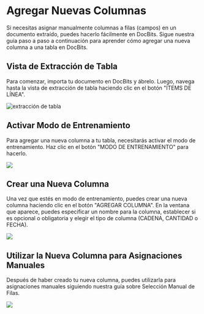 # Agregar Nuevas Columnas

Si necesitas asignar manualmente columnas a filas (campos) en un documento extraído, puedes hacerlo fácilmente en DocBits. Sigue nuestra guía paso a paso a continuación para aprender cómo agregar una nueva columna a una tabla en DocBits.

## Vista de Extracción de Tabla

Para comenzar, importa tu documento en DocBits y ábrelo. Luego, navega hasta la vista de extracción de tabla haciendo clic en el botón "ÍTEMS DE LÍNEA".

![extracción de tabla](https://lh7-us.googleusercontent.com/Vho7zf3IF8Ouhb1RPLsznDVkUs68W0iOOGe0hYtPot700kt89xTZ570-e8\_J25ozSSg5doIqa4q8ZfSN2EZxUCGOGGoi-K53xjzKa5B9kZ\_oF6KktQw7pCqHXVPYMoiqZT9tGuFxslB9j\_4E2HLIGzw)

## Activar Modo de Entrenamiento

Para agregar una nueva columna a tu tabla, necesitarás activar el modo de entrenamiento. Haz clic en el botón "MODO DE ENTRENAMIENTO" para hacerlo.

![](https://lh7-us.googleusercontent.com/OMu3pcU7M5rybbzU4ZfpKEFzuWvtrJXfJx2VZ8XvyhkMU3\_M5qD1v78EB1PA6hVkjKkaKkVmMlbZyULcZAMNUbPIeeC\_bO5F-OeaqPac-VuKlq4X2w1-ZtikfZG2HXAffU1x\_55JYb3jWQk14qIKA5w)

## Crear una Nueva Columna

Una vez que estés en modo de entrenamiento, puedes crear una nueva columna haciendo clic en el botón "AGREGAR COLUMNA". En la ventana que aparece, puedes especificar un nombre para la columna, establecer si es opcional o obligatoria y elegir el tipo de columna (CADENA, CANTIDAD o FECHA).

![](https://lh7-us.googleusercontent.com/ibbW-3CFMB61u77\_03ClvI0UHPCQ4ek8P082uB\_YtZW0OI04HOhNjgFIq0dxcUY3FWwx-4w0\_5GWwH37TB5ScswuLprfxQFLL7ICZACdin-4CTKf83z6DKgIWEkHJDui37byDccTrlKYfFfmb1nSQ14)

## Utilizar la Nueva Columna para Asignaciones Manuales

Después de haber creado tu nueva columna, puedes utilizarla para asignaciones manuales siguiendo nuestra guía sobre Selección Manual de Filas.

![](https://lh7-us.googleusercontent.com/9Fxc0zDpm235h0xtU9Tldhx2T48fVrt3vdwcfsTT03B\_GqFxdON6ROKw5qV06Lo66knjoMMr1C8CJcWrA266bPxI\_FDp6X3EiBFbV\_Z9wXzG6rYVmMvZIrYFx6-K0xW90VwM8esT219SidnZ2RBGu6c)
